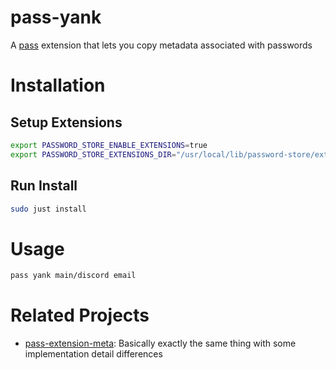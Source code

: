 # pass-yank

A [pass](https://www.passwordstore.org/) extension that lets you copy metadata
associated with passwords

# Installation

## Setup Extensions

```bash
export PASSWORD_STORE_ENABLE_EXTENSIONS=true
export PASSWORD_STORE_EXTENSIONS_DIR="/usr/local/lib/password-store/extensions"
```

## Run Install

```bash
sudo just install
```

# Usage

```bash
pass yank main/discord email
```

# Related Projects

- [pass-extension-meta](https://github.com/rjekker/pass-extension-meta): Basically
  exactly the same thing with some implementation detail differences
